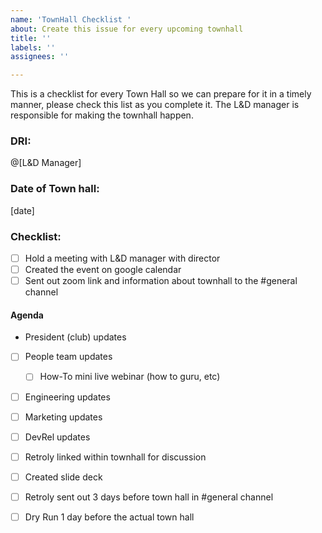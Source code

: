 ```yaml
---
name: 'TownHall Checklist '
about: Create this issue for every upcoming townhall
title: ''
labels: ''
assignees: ''

---
```


This is a checklist for every Town Hall so we can prepare for it in a timely manner, please check this list as you complete it. The L&D manager is responsible for making the townhall happen.

### DRI:

@[L&D Manager]

### Date of Town hall: 

[date]

### Checklist: 

- [ ] Hold a meeting with L&D manager with director
- [ ] Created the event on google calendar 
- [ ] Sent out zoom link and information about townhall to the #general channel 

#### Agenda
  - President (club) updates
  - [ ] People team updates
    - [ ] How-To mini live webinar (how to guru, etc)
  - [ ] Engineering updates
  - [ ] Marketing updates
  - [ ] DevRel updates
  - [ ] Retroly linked within townhall for discussion

- [ ] Created slide deck
- [ ] Retroly sent out 3 days before town hall in #general channel 
- [ ] Dry Run 1 day before the actual town hall
